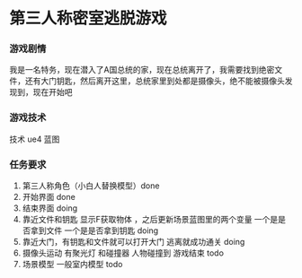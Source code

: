 # 第三人称密室逃脱游戏

### 游戏剧情 

我是一名特务，现在潜入了A国总统的家，现在总统离开了，我需要找到绝密文件，还有大门钥匙，然后离开这里，总统家里到处都是摄像头，绝不能被摄像头发现到，现在开始吧



### 游戏技术

技术 ue4 蓝图



### 任务要求

1. 第三人称角色（小白人替换模型）done
2. 开始界面 done
3. 结束界面 doing
4. 靠近文件和钥匙 显示F获取物体 ，之后更新场景蓝图里的两个变量 一个是是否拿到文件 一个是是否拿到钥匙 doing
5. 靠近大门，有钥匙和文件就可以打开大门 逃离就成功通关 doing
6. 摄像头运动 有聚光灯 和碰撞器 人物碰撞到 游戏结束 todo
7. 场景模型 一般室内模型 todo